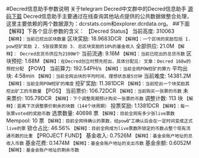 #Decred信息助手参数说明
关于telegram Decred中文群中的Decred信息助手
[源码下载](https://github.com/0x5826/decred_cn_bot)
Decred信息助手主要通过在线查询其他站点提供的公共数据做整合处理，这里主要依赖的两个数据源为：dcrstats.com和explorer.dcrdata.org。
##下面【解释】下各个显示参数的含义：
 【Decred Status】
  当前高度: 310063  
    `【解释】：当前已挖出区块数量`
  区块奖励: 18.9683DCR
  `【解释】：一个区块的奖励包括
    1. pow挖矿奖励
    2. 5张投票奖励
    3. 总区块奖励的10%的基金收入`
  全部供应: 21.0M
  `【解释】：
    Decred总货币供应为2100W个`
  当前流通: 9.16M
  `【解释】：当前已挖出的总货币数`
  区块预挖: 1.68M
  `【解释】：在Decred创立时预先挖出，具体分配见:
  文章：Decred 168w的预挖分配`
 【POW】
  当前算力: 192.54PH/s
  `【解释】：当前全网POW挖矿的算力`
  平均出块: 4:58min
  `【解释】：当前全网出块的平均时间，理想状态是5分钟`
  当前难度: 14381.2M
  `【解释】：当前全网POW挖矿的难度`
  挖矿奖励: 11.381DCR
  `【解释】：当前挖出一个块奖励其挖出矿工的币数量`
 【POS】
  当前票价: 106.72DCR
  `【解释】：当前购买一张票的币数`
  未来票价: 105.79DCR
  `【解释】：下个调整周期预计购买一张票的币数`
  调整计数: 113 块
  `【解释】：距离下次调整票价剩余的块数（144个块周期）`
  投票奖励: 1.1381DCR
  `【解释】：每一张票voted的奖励币数`
  选票数量: 40698 票
  `【解释】：目前全网有多少张live票数`
  Mempool: 10 票
  `【解释】：目前全网待确认的票数，经pow矿工确认后会在一定时间变成正式live的票`
  锁仓占比: 46.56%
  `【解释】：目前全网成为live票数所锁定的币数占整个现有流通币数的比重`
 【PROJECT FUND】
  基金收入: 0.7526M
  `【解释】：基金会账户地址的总收入币数`
  基金花费: 0.1474M
    `【解释】：基金会账户地址的支出币数`
  基金余额: 0.6052M
  `【解释】：基金会账户地址的剩余币数`